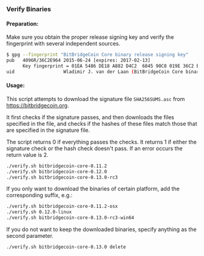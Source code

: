 ### Verify Binaries

#### Preparation:

Make sure you obtain the proper release signing key and verify the fingerprint with several independent sources.

```sh
$ gpg --fingerprint "BitBridgeCoin Core binary release signing key"
pub   4096R/36C2E964 2015-06-24 [expires: 2017-02-13]
      Key fingerprint = 01EA 5486 DE18 A882 D4C2  6845 90C8 019E 36C2 E964
uid                  Wladimir J. van der Laan (BitBridgeCoin Core binary release signing key) <laanwj@gmail.com>
```

#### Usage:

This script attempts to download the signature file `SHA256SUMS.asc` from https://bitbridgecoin.org.

It first checks if the signature passes, and then downloads the files specified in the file, and checks if the hashes of these files match those that are specified in the signature file.

The script returns 0 if everything passes the checks. It returns 1 if either the signature check or the hash check doesn't pass. If an error occurs the return value is 2.


```sh
./verify.sh bitbridgecoin-core-0.11.2
./verify.sh bitbridgecoin-core-0.12.0
./verify.sh bitbridgecoin-core-0.13.0-rc3
```

If you only want to download the binaries of certain platform, add the corresponding suffix, e.g.:

```sh
./verify.sh bitbridgecoin-core-0.11.2-osx
./verify.sh 0.12.0-linux
./verify.sh bitbridgecoin-core-0.13.0-rc3-win64
```

If you do not want to keep the downloaded binaries, specify anything as the second parameter.

```sh
./verify.sh bitbridgecoin-core-0.13.0 delete
```
